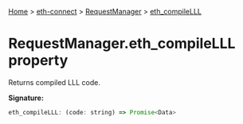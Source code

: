 [Home](./index) &gt; [eth-connect](./eth-connect.md) &gt; [RequestManager](./eth-connect.requestmanager.md) &gt; [eth\_compileLLL](./eth-connect.requestmanager.eth_compilelll.md)

# RequestManager.eth\_compileLLL property

Returns compiled LLL code.

**Signature:**
```javascript
eth_compileLLL: (code: string) => Promise<Data>
```

